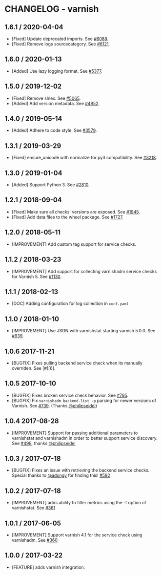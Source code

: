 # CHANGELOG - varnish

## 1.6.1 / 2020-04-04

* [Fixed] Update deprecated imports. See [#6088](https://github.com/DataDog/integrations-core/pull/6088).
* [Fixed] Remove logs sourcecategory. See [#6121](https://github.com/DataDog/integrations-core/pull/6121).

## 1.6.0 / 2020-01-13

* [Added] Use lazy logging format. See [#5377](https://github.com/DataDog/integrations-core/pull/5377).

## 1.5.0 / 2019-12-02

* [Fixed] Remove shlex. See [#5065](https://github.com/DataDog/integrations-core/pull/5065).
* [Added] Add version metadata. See [#4952](https://github.com/DataDog/integrations-core/pull/4952).

## 1.4.0 / 2019-05-14

* [Added] Adhere to code style. See [#3579](https://github.com/DataDog/integrations-core/pull/3579).

## 1.3.1 / 2019-03-29

* [Fixed] ensure_unicode with normalize for py3 compatibility. See [#3218](https://github.com/DataDog/integrations-core/pull/3218).

## 1.3.0 / 2019-01-04

* [Added] Support Python 3. See [#2810][1].

## 1.2.1 / 2018-09-04

* [Fixed] Make sure all checks' versions are exposed. See [#1945][2].
* [Fixed] Add data files to the wheel package. See [#1727][3].

## 1.2.0 / 2018-05-11

* [IMPROVEMENT] Add custom tag support for service checks.

## 1.1.2 / 2018-03-23

* [IMPROVEMENT] Add support for collecting varnishadm service checks for Varnish 5. See [#1130][4].

## 1.1.1 / 2018-02-13

* [DOC] Adding configuration for log collection in `conf.yaml`

## 1.1.0 / 2018-01-10

* [IMPROVEMENT] Use JSON with varnishstat starting varnish 5.0.0. See [#939][5].

## 1.0.6 2017-11-21

* [BUGFIX] Fixes pulling backend service check when its manually overriden. See [#][6].

## 1.0.5 2017-10-10

* [BUGFIX] Fixes broken service check behavior. See [#795][7].
* [BUGFIX] Fix `varnishadm backend.list -p` parsing for newer versions of Varnish. See [#739][8]. (Thanks [@philipseidel][9])

## 1.0.4 2017-08-28

* [IMPROVEMENT] Support for passing additional parameters to varnishstat and varnishadm in order to better support service discovery. See [#498][10], thanks [@philipseidel][9]

## 1.0.3 / 2017-07-18

* [BUGFIX] Fixes an issue with retrieving the backend service checks. Special thanks to [@adongy][11] for finding this! [#582][12]

## 1.0.2 / 2017-07-18

* [IMPROVEMENT] adds ability to filter metrics using the -f option of varnishstat. See [#361][13]

## 1.0.1 / 2017-06-05

* [IMPROVEMENT] Support varnish 4.1 for the service check using varnishadm. See [#360][14]

## 1.0.0 / 2017-03-22

* [FEATURE] adds varnish integration.

<!--- The following link definition list is generated by PimpMyChangelog --->
[1]: https://github.com/DataDog/integrations-core/pull/2810
[2]: https://github.com/DataDog/integrations-core/pull/1945
[3]: https://github.com/DataDog/integrations-core/pull/1727
[4]: https://github.com/DataDog/integrations-core/issues/1130
[5]: 
[6]: 
[7]: https://github.com/DataDog/integrations-core/issues/795
[8]: https://github.com/DataDog/integrations-core/issues/739
[9]: https://github.com/philipseidel
[10]: https://github.com/DataDog/integrations-core/issues/498
[11]: https://github.com/adongy
[12]: https://github.com/DataDog/integrations-core/issues/582
[13]: https://github.com/DataDog/integrations-core/issues/361
[14]: https://github.com/DataDog/integrations-core/issues/360
